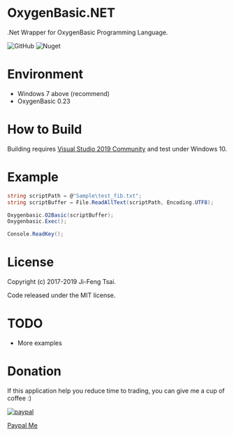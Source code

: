 # OxygenBasic.NET

.Net Wrapper for OxygenBasic Programming Language.

![GitHub](https://img.shields.io/github/license/jiowcl/MQL-Quotes.svg)
![Nuget](https://img.shields.io/nuget/v/OxygenBasic.NET)

# Environment

- Windows 7 above (recommend)
- OxygenBasic 0.23

# How to Build

Building requires [Visual Studio 2019 Community](https://visualstudio.microsoft.com/vs/community/) and test under Windows 10.

# Example

```csharp
string scriptPath = @"Sample\test_fib.txt";
string scriptBuffer = File.ReadAllText(scriptPath, Encoding.UTF8);

Oxygenbasic.O2Basic(scriptBuffer);
Oxygenbasic.Exec();

Console.ReadKey();
```

# License

Copyright (c) 2017-2019 Ji-Feng Tsai.<br/>

Code released under the MIT license.

# TODO

- More examples

# Donation

If this application help you reduce time to trading, you can give me a cup of coffee :)

[![paypal](https://www.paypalobjects.com/en_US/TW/i/btn/btn_donateCC_LG.gif)](https://www.paypal.com/cgi-bin/webscr?cmd=_s-xclick&hosted_button_id=3RNMD6Q3B495N&source=url)

[Paypal Me](https://paypal.me/jiowcl?locale.x=zh_TW)